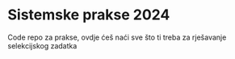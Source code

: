 # Sistemske prakse 2024
Code repo za prakse, ovdje ćeš naći sve što ti treba za rješavanje selekcijskog zadatka
